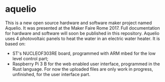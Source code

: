 # aquelio
This is a new open source hardware and software maker project named Aquelio. It was presented
at the Maker Faire Rome 2017. Full documentation for hardware and software will soon be
published in this repository.
Aquelio uses 4 photovoltaic panels to heat the water in an electric water heater.
It is based on:
- ST's NUCLEOF303RE board, programmed with ARM mbed for the low level control part;
- Raspberry Pi 3 B for the web enabled user interface, programmed in the Rust language.
For now the uploaded files are only work in progress, unfinished, for the user interface part.
